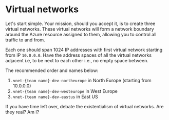 # Virtual networks

Let's start simple. Your mission, should you accept it, is to create three virtual networks. These virtual networks will form a network boundary around the Azure resource assigned to them, allowing you to control all traffic to and from.

Each one should span 1024 IP addresses with first virtual network starting from IP `10.0.0.0`. Have the address spaces of all the virtual networks adjacent i.e, to be next to each other i.e., no empty space between.

The recommended order and names below:

1. `vnet-{team name}-dev-northeurope` in North Europe (starting from 10.0.0.0)
1. `vnet-{team name}-dev-westeurope` in West Europe
1. `vnet-{team name}-dev-eastus` in East US

If you have time left over, debate the existentialism of virtual networks. Are they real? Am I?
